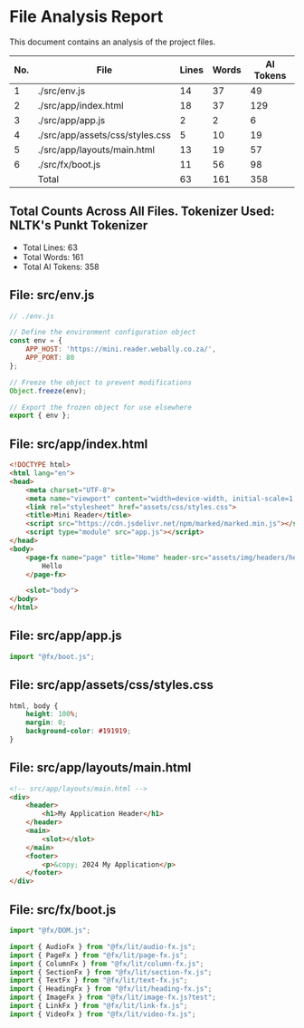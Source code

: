# File Analysis Report

This document contains an analysis of the project files.

| No.   | File                                 | Lines    | Words    | AI Tokens |
| ----- | ------------------------------------ | -------- | -------- | --------- |
|  1    | ./src/env.js                         | 14       | 37       | 49        |
|  2    | ./src/app/index.html                 | 18       | 37       | 129       |
|  3    | ./src/app/app.js                     | 2        | 2        | 6         |
|  4    | ./src/app/assets/css/styles.css      | 5        | 10       | 19        |
|  5    | ./src/app/layouts/main.html          | 13       | 19       | 57        |
|  6    | ./src/fx/boot.js                     | 11       | 56       | 98        |
|       | Total                                | 63       | 161      | 358       |


## Total Counts Across All Files. Tokenizer Used: NLTK's Punkt Tokenizer
- Total Lines: 63
- Total Words: 161
- Total AI Tokens: 358

## File: src/env.js
```js
// ./env.js

// Define the environment configuration object
const env = {
    APP_HOST: 'https://mini.reader.webally.co.za/',
    APP_PORT: 80
};

// Freeze the object to prevent modifications
Object.freeze(env);

// Export the frozen object for use elsewhere
export { env };

```

## File: src/app/index.html
```html
<!DOCTYPE html>
<html lang="en">
<head>
    <meta charset="UTF-8">
    <meta name="viewport" content="width=device-width, initial-scale=1.0">
    <link rel="stylesheet" href="assets/css/styles.css">
    <title>Mini Reader</title>
    <script src="https://cdn.jsdelivr.net/npm/marked/marked.min.js"></script>
    <script type="module" src="app.js"></script>
</head>
<body>
    <page-fx name="page" title="Home" header-src="assets/img/headers/hello.png" style-bg-color="#121212" style-padding="40px 0px 0px 0px">
        Hello
    </page-fx>

    <slot="body">
</body>
</html>
```

## File: src/app/app.js
```js
import "@fx/boot.js";

```

## File: src/app/assets/css/styles.css
```css
html, body {
    height: 100%;
    margin: 0;
    background-color: #191919;
}
```

## File: src/app/layouts/main.html
```html
<!-- src/app/layouts/main.html -->
<div>
    <header>
        <h1>My Application Header</h1>
    </header>
    <main>
        <slot></slot>
    </main>
    <footer>
        <p>&copy; 2024 My Application</p>
    </footer>
</div>

```

## File: src/fx/boot.js
```js
import "@fx/DOM.js";

import { AudioFx } from "@fx/lit/audio-fx.js";
import { PageFx } from "@fx/lit/page-fx.js";
import { ColumnFx } from "@fx/lit/column-fx.js";
import { SectionFx } from "@fx/lit/section-fx.js";
import { TextFx } from "@fx/lit/text-fx.js";
import { HeadingFx } from "@fx/lit/heading-fx.js";
import { ImageFx } from "@fx/lit/image-fx.js?test";
import { LinkFx } from "@fx/lit/link-fx.js";
import { VideoFx } from "@fx/lit/video-fx.js";
```


